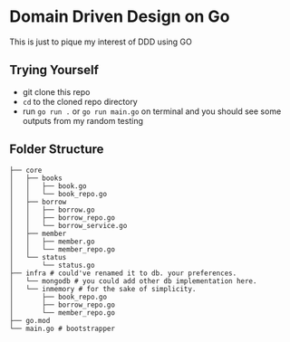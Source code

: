 # Domain Driven Design on Go

This is just to pique my interest of DDD using GO

## Trying Yourself

- git clone this repo
- `cd` to the cloned repo directory
- run `go run .` or `go run main.go` on terminal and you should see some outputs from my random testing

## Folder Structure

```
├── core
│   ├── books
│   │   ├── book.go
│   │   └── book_repo.go
│   ├── borrow
│   │   ├── borrow.go
│   │   ├── borrow_repo.go
│   │   └── borrow_service.go
│   ├── member
│   │   ├── member.go
│   │   └── member_repo.go
│   └── status
│       └── status.go
├── infra # could've renamed it to db. your preferences.
│   └── mongodb # you could add other db implementation here.
│   └── inmemory # for the sake of simplicity.
│       ├── book_repo.go
│       ├── borrow_repo.go
│       └── member_repo.go
├── go.mod
└── main.go # bootstrapper
```
